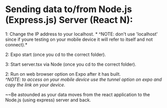 # <h1> Sending data to/from Node.js (Express.js) Server (React N):</h1>

1: Change the IP address to your localhost. 
       * ^NOTE: don't use 'localhost' since if youre testing on your mobile device it will refer to itself and  not connect).*

2: Expo start (once you cd to the correct folder).

3: Start server.tsx via Node (once you cd to the correct folder).

2: Run on web browser option on Expo after it has built.              
        *^NOTE: to access on your mobile device use the tunnel option on expo and copy the link on your device.*

~~Be astounded as your data moves from the react application to the Node.js (using express) server and back.


